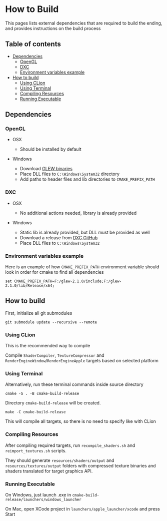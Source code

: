 # How to Build

This pages lists external dependencies that are required to build the ending, and provides instructions on the build process

## Table of contents

* [Dependencies](#dependencies)
  * [OpenGL](#opengl)
  * [DXC](#dxc)
  * [Environment variables example](#environment-variables-example)
* [How to build](#how-to-build-1)
  * [Using CLion](#using-clion)
  * [Using Terminal](#using-terminal)
  * [Compiling Resources](#compiling-resources)
  * [Running Executable](#running-executable)

## Dependencies

### OpenGL

* OSX
    * Should be installed by default

* Windows
    * Download [GLEW binaries](http://glew.sourceforge.net/index.html)
    * Place DLL files to `C:\Windows\System32` directory
    * Add paths to header files and lib directories to `CMAKE_PREFIX_PATH`

### DXC

* OSX
  * No additional actions needed, library is already provided

* Windows
  * Static lib is already provided, but DLL must be provided as well
  * Download a release from [DXC GitHub](https://github.com/microsoft/DirectXShaderCompiler)
  * Place DLL files to `C:\Windows\System32`

### Environment variables example

Here is an example of how `CMAKE_PREFIX_PATH` environment variable should look in order for cmake to find all dependencies

```
set CMAKE_PREFIX_PATH=F:/glew-2.1.0/include;F:/glew-2.1.0/lib/Release/x64;
```

## How to build

First, initialize all git submodules

```
git submodule update --recursive --remote
```

### Using CLion

This is the recommended way to compile

Compile `ShaderCompiler`, `TextureCompressor` and `RenderEngineWindow`/`RenderEngineApple` targets 
based on selected platform

### Using Terminal

Alternatively, run these terminal commands inside source directory

```
cmake -S . -B cmake-build-release
```

Directory `cmake-build-release` will be created.

```
make -C cmake-build-release
```

This will compile all targets, so there is no need to specify like with CLion

### Compiling Resources

After compiling required targets, run `recompile_shaders.sh` and `reimport_textures.sh` scripts.

They should generate `resources/shaders/output` and `resources/textures/output` folders with compressed texture binaries
and shaders translated for target graphics API.

### Running Executable

On Windows, just launch .exe in `cmake-build-release/launchers/windows_launcher`

On Mac, open XCode project in `launchers/apple_launcher/xcode` and press Start